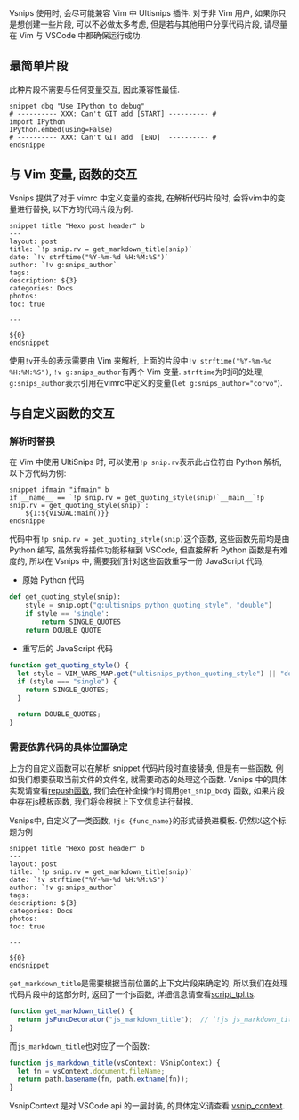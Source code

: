 
Vsnips 使用时, 会尽可能兼容 Vim 中 Ultisnips 插件. 对于非 Vim 用户, 如果你只是想创建一些片段,
可以不必做太多考虑, 但是若与其他用户分享代码片段, 请尽量在 Vim 与 VSCode 中都确保运行成功.

## 最简单片段

此种片段不需要与任何变量交互, 因此兼容性最佳.

```
snippet dbg "Use IPython to debug"
# ---------- XXX: Can't GIT add [START] ---------- #
import IPython
IPython.embed(using=False)
# ---------- XXX: Can't GIT add  [END]  ---------- #
endsnippe
```

## 与 Vim 变量, 函数的交互

Vsnips 提供了对于 vimrc 中定义变量的查找, 在解析代码片段时, 会将vim中的变量进行替换, 以下方的代码片段为例.

```
snippet title "Hexo post header" b
---
layout: post
title: `!p snip.rv = get_markdown_title(snip)`
date: `!v strftime("%Y-%m-%d %H:%M:%S")`
author: `!v g:snips_author`
tags: 
description: ${3}
categories: Docs
photos:  
toc: true

---

${0}
endsnippet
```

使用`!v`开头的表示需要由 Vim 来解析, 上面的片段中`!v strftime("%Y-%m-%d %H:%M:%S")`, `!v g:snips_author`有两个 Vim 变量.
`strftime`为时间的处理, `g:snips_author`表示引用在vimrc中定义的变量(`let g:snips_author="corvo"`).

## 与自定义函数的交互

### 解析时替换

在 Vim 中使用 UltiSnips 时, 可以使用`!p snip.rv`表示此占位符由 Python 解析, 以下方代码为例:

```snippet
snippet ifmain "ifmain" b
if __name__ == `!p snip.rv = get_quoting_style(snip)`__main__`!p snip.rv = get_quoting_style(snip)`:
	${1:${VISUAL:main()}}
endsnippe
```

代码中有`!p snip.rv = get_quoting_style(snip)`这个函数, 这些函数先前均是由 Python 编写, 虽然我将插件功能移植到 VSCode,
但直接解析 Python 函数是有难度的, 所以在 Vsnips 中, 需要我们针对这些函数重写一份 JavaScript 代码,

* 原始 Python 代码

```python
def get_quoting_style(snip):
	style = snip.opt("g:ultisnips_python_quoting_style", "double")
	if style == 'single':
		return SINGLE_QUOTES
	return DOUBLE_QUOTE
```

* 重写后的 JavaScript 代码

```javascript
function get_quoting_style() {
  let style = VIM_VARS_MAP.get("ultisnips_python_quoting_style") || "double";
  if (style === "single") {
    return SINGLE_QUOTES;
  }

  return DOUBLE_QUOTES;
}
```

### 需要依靠代码的具体位置确定

上方的自定义函数可以在解析 snippet 代码片段时直接替换, 但是有一些函数, 例如我们想要获取当前文件的文件名,
就需要动态的处理这个函数. Vsnips 中的具体实现请查看[repush函数][1], 我们会在补全操作时调用`get_snip_body`
函数, 如果片段中存在js模板函数, 我们将会根据上下文信息进行替换.

Vsnips中, 自定义了一类函数, `!js {func_name}`的形式替换进模板. 仍然以这个标题为例

```
snippet title "Hexo post header" b
---
layout: post
title: `!p snip.rv = get_markdown_title(snip)`
date: `!v strftime("%Y-%m-%d %H:%M:%S")`
author: `!v g:snips_author`
tags: 
description: ${3}
categories: Docs
photos:  
toc: true

---

${0}
endsnippet
```

`get_markdown_title`是需要根据当前位置的上下文片段来确定的, 所以我们在处理代码片段中的这部分时, 返回了一个js函数,
详细信息请查看[script_tpl.ts][2].

```javascript
function get_markdown_title() {
  return jsFuncDecorator("js_markdown_title");  // `!js js_markdown_title`
}
```
而`js_markdown_title`也对应了一个函数:

```javascript
function js_markdown_title(vsContext: VSnipContext) {
  let fn = vsContext.document.fileName;
  return path.basename(fn, path.extname(fn));
}
```

VsnipContext 是对 VSCode api 的一层封装, 的具体定义请查看 [vsnip_context][3].

[1]: https://github.com/corvofeng/Vsnips/blob/master/src/generate.ts
[2]: https://github.com/corvofeng/Vsnips/blob/master/src/script_tpl.ts
[3]: https://github.com/corvofeng/Vsnips/blob/master/src/vsnip_context.ts

